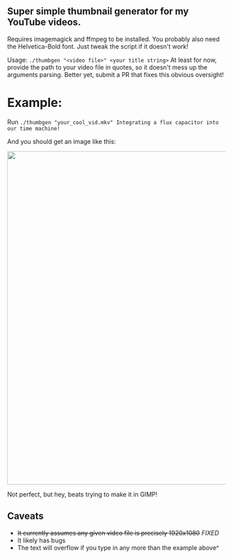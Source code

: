 ## Super simple thumbnail generator for my YouTube videos.

Requires imagemagick and ffmpeg to be installed. You probably also need the Helvetica-Bold font. Just tweak the script if it doesn't work!

Usage: `./thumbgen "<video file>" <your title string>`
At least for now, provide the path to your video file in quotes, so it doesn't mess up the arguments parsing.
Better yet, submit a PR that fixes this obvious oversight!

# Example:

Run `./thumbgen "your_cool_vid.mkv" Integrating a flux capacitor into our time machine!`

And you should get an image like this:

<p align="center">
	<img src="https://raw.githubusercontent.com/vkoskiv/thumbgen/master/example.png" width="768">
</p>

Not perfect, but hey, beats trying to make it in GIMP!

## Caveats

* ~~It currently assumes any given video file is precisely 1920x1080~~ *FIXED*
* It likely has bugs
* The text will overflow if you type in any more than the example above^
